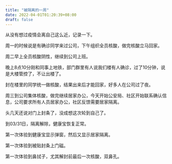 ```yaml
---
title: "被隔离的一周"
date: 2022-04-01T01:20:39+08:00
draft: false
---
```


从没有想过疫情会离自己这么近，记录一下。

周一的时候说是有确诊同学来过公司，下午组织全员核酸，做完核酸立马回家。

周二早上全员核酸阴性，继续到公司上班。

晚上8点10分刚和同事上地铁，部门群里有人说我们楼有人确诊，过了10分钟，说是大楼管控了，不让出楼了。

封在楼里的同学统一做核酸，结果出来后才能回家，好多人在公司过了夜。

周三到公司集体核酸，做完继续居家办公，今天开始公安局、社区开始联系确认信息，公司要求所有人员居家办公，社区反馈需要居家隔离。

头几天还说对门上封条了，没成想这次轮到自己了。

到03/31日，隔离解除，健康宝恢复正常。

第一次体验到健康宝显示弹窗，然后又显示居家隔离。

第一次体验到被贴封条上门磁。

第一次体验到鼻拭子，尤其解封前最后一次核酸，双鼻孔。